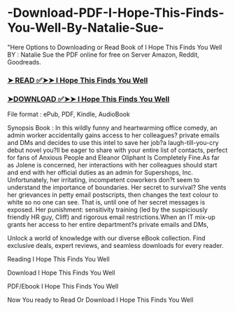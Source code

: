 # -Download-PDF-I-Hope-This-Finds-You-Well-By-Natalie-Sue-

"Here Options to Downloading or Read Book of I Hope This Finds You Well BY : Natalie Sue the PDF online for free on Server Amazon, Reddit, Goodreads.

### [➤ READ ✅➤➤ I Hope This Finds You Well](https://en.ebooksteach.xyz/?book=200987323-i-hope-this-finds-you-well)
### [➤DOWNLOAD ✅➤➤ I Hope This Finds You Well](https://en.ebooksteach.xyz/?book=200987323-i-hope-this-finds-you-well)

File format : ePub, PDF, Kindle, AudioBook

Synopsis Book : In this wildly funny and heartwarming office comedy, an admin worker accidentally gains access to her colleagues? private emails and DMs and decides to use this intel to save her job?a laugh-till-you-cry debut novel you?ll be eager to share with your entire list of contacts, perfect for fans of Anxious People and Eleanor Oliphant Is Completely Fine.As far as Jolene is concerned, her interactions with her colleagues should start and end with her official duties as an admin for Supershops, Inc. Unfortunately, her irritating, incompetent coworkers don?t seem to understand the importance of boundaries. Her secret to survival? She vents her grievances in petty email postscripts, then changes the text colour to white so no one can see. That is, until one of her secret messages is exposed. Her punishment: sensitivity training (led by the suspiciously friendly HR guy, Cliff) and rigorous email restrictions.When an IT mix-up grants her access to her entire department?s private emails and DMs, 

Unlock a world of knowledge with our diverse eBook collection. Find exclusive deals, expert reviews, and seamless downloads for every reader.

Reading I Hope This Finds You Well

Download I Hope This Finds You Well

PDF/Ebook I Hope This Finds You Well

Now You ready to Read Or Download I Hope This Finds You Well
